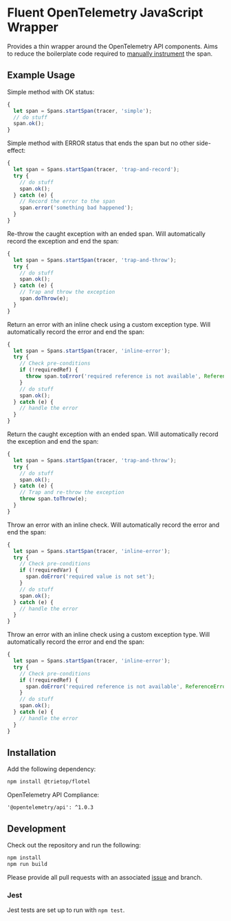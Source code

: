 # Fluent OpenTelemetry JavaScript Wrapper

Provides a thin wrapper around the OpenTelemetry API components.  Aims to reduce the boilerplate code required to [manually instrument](https://opentelemetry.io/docs/js/instrumentation/) the span.

## Example Usage

Simple method with OK status:

```javascript
{
  let span = Spans.startSpan(tracer, 'simple');
  // do stuff
  span.ok();
}
```

Simple method with ERROR status that ends the span but no other side-effect:

```javascript
{
  let span = Spans.startSpan(tracer, 'trap-and-record');
  try {
    // do stuff
    span.ok();
  } catch (e) {
    // Record the error to the span
    span.error('something bad happened');
  }
}
```

Re-throw the caught exception with an ended span.  Will automatically record the exception and end the span:

```javascript
{
  let span = Spans.startSpan(tracer, 'trap-and-throw');
  try {
    // do stuff
    span.ok();
  } catch (e) {
    // Trap and throw the exception
    span.doThrow(e);
  }
}
```

Return an error with an inline check using a custom exception type.  Will automatically record the error and end the span:

```javascript
{
  let span = Spans.startSpan(tracer, 'inline-error');
  try {
    // Check pre-conditions
    if (!requiredRef) {
      throw span.toError('required reference is not available', ReferenceError);
    }
    // do stuff
    span.ok();
  } catch (e) {
    // handle the error
  }
}
```

Return the caught exception with an ended span.  Will automatically record the exception and end the span:

```javascript
{
  let span = Spans.startSpan(tracer, 'trap-and-throw');
  try {
    // do stuff
    span.ok();
  } catch (e) {
    // Trap and re-throw the exception
    throw span.toThrow(e);
  }
}
```

Throw an error with an inline check.  Will automatically record the error and end the span:

```javascript
{
  let span = Spans.startSpan(tracer, 'inline-error');
  try {
    // Check pre-conditions
    if (!requiredVar) {
      span.doError('required value is not set');
    }
    // do stuff
    span.ok();
  } catch (e) {
    // handle the error
  }
}
```

Throw an error with an inline check using a custom exception type.  Will automatically record the error and end the span:

```javascript
{
  let span = Spans.startSpan(tracer, 'inline-error');
  try {
    // Check pre-conditions
    if (!requiredRef) {
      span.doError('required reference is not available', ReferenceError);
    }
    // do stuff
    span.ok();
  } catch (e) {
    // handle the error
  }
}
```

## Installation

Add the following dependency:

```bash
npm install @trietop/flotel
```

OpenTelemetry API Compliance:
```
'@opentelemetry/api': ^1.0.3
```

## Development

Check out the repository and run the following:

```bash
npm install
npm run build
```

Please provide all pull requests with an associated [issue](https://github.com/trietopsoft/flotel/issues/new) and branch.
### Jest

Jest tests are set up to run with `npm test`.
